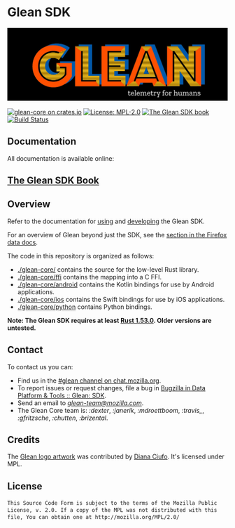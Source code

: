 # Glean SDK

![Glean logo](docs/user/glean.jpeg)

[![glean-core on crates.io](https://img.shields.io/crates/v/glean-core.svg)](https://crates.io/crates/glean-core)
[![License: MPL-2.0](https://img.shields.io/crates/l/glean-core)](https://github.com/mozilla/glean/blob/main/LICENSE)
[![The Glean SDK book](https://img.shields.io/badge/Docs-Glean%20SDK-brightgreen)][book]
[![Build Status](https://img.shields.io/circleci/build/github/mozilla/glean/main)](https://circleci.com/gh/mozilla/glean)

## Documentation

All documentation is available online:

## [The Glean SDK Book][book]

## Overview

Refer to the documentation for [using][book] and [developing][devbook] the Glean SDK.

For an overview of Glean beyond just the SDK, see the [section in the Firefox data docs](https://docs.telemetry.mozilla.org/concepts/glean/glean.html).

The code in this repository is organized as follows:

* [./glean-core/](glean-core) contains the source for the low-level Rust library.
* [./glean-core/ffi](glean-core/ffi) contains the mapping into a C FFI.
* [./glean-core/android](glean-core/android) contains the Kotlin bindings for use by Android applications.
* [./glean-core/ios](glean-core/ios) contains the Swift bindings for use by iOS applications.
* [./glean-core/python](glean-core/python) contains Python bindings.

**Note: The Glean SDK requires at least [Rust 1.53.0](https://blog.rust-lang.org/2021/06/17/Rust-1.53.0.html). Older versions are untested.**

## Contact

To contact us you can:

* Find us in the [#glean channel on chat.mozilla.org](https://chat.mozilla.org/#/room/#glean:mozilla.org).
* To report issues or request changes, file a bug in [Bugzilla in Data Platform & Tools :: Glean: SDK][newbugzilla].
* Send an email to *glean-team@mozilla.com*.
* The Glean Core team is: *:dexter*, *:janerik*, *:mdroettboom*, *:travis_*, *:gfritzsche*, *:chutten*, *:brizental*.

## Credits

The [Glean logo artwork](https://dianaciufo.wordpress.com/2019/10/11/glean-graphic-identity-for-mozilla-firefox/) was contributed by [Diana Ciufo](https://dianaciufo.wordpress.com/).
It's licensed under MPL.

## License

    This Source Code Form is subject to the terms of the Mozilla Public
    License, v. 2.0. If a copy of the MPL was not distributed with this
    file, You can obtain one at http://mozilla.org/MPL/2.0/


[newbugzilla]: https://bugzilla.mozilla.org/enter_bug.cgi?product=Data+Platform+and+Tools&component=Glean%3A+SDK&priority=P3&status_whiteboard=%5Btelemetry%3Aglean-rs%3Am%3F%5D
[book]: https://mozilla.github.io/glean/
[devbook]: https://mozilla.github.io/glean/dev/
[rustdoc]: https://mozilla.github.io/glean/docs/index.html
[ktdoc]: https://mozilla.github.io/glean/javadoc/glean/index.html
